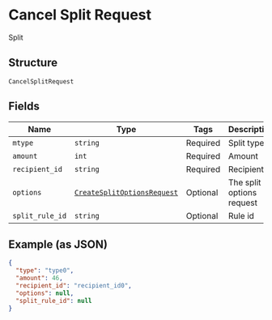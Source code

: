 
# Cancel Split Request

Split

## Structure

`CancelSplitRequest`

## Fields

| Name | Type | Tags | Description |
|  --- | --- | --- | --- |
| `mtype` | `string` | Required | Split type |
| `amount` | `int` | Required | Amount |
| `recipient_id` | `string` | Required | Recipient id |
| `options` | [`CreateSplitOptionsRequest`](../../doc/models/create-split-options-request.md) | Optional | The split options request |
| `split_rule_id` | `string` | Optional | Rule id |

## Example (as JSON)

```json
{
  "type": "type0",
  "amount": 46,
  "recipient_id": "recipient_id0",
  "options": null,
  "split_rule_id": null
}
```

